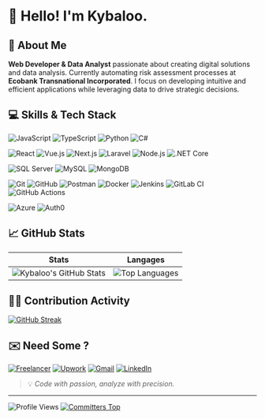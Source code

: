 # 👋 Hello! I'm Kybaloo.

## 🚀 About Me
**Web Developer & Data Analyst** passionate about creating digital solutions and data analysis. Currently automating risk assessment processes at **Ecobank Transnational Incorporated**. I focus on developing intuitive and efficient applications while leveraging data to drive strategic decisions.

## 💻 Skills & Tech Stack

![JavaScript](https://img.shields.io/badge/-JavaScript-F7DF1E?style=flat-square&logo=javascript&logoColor=black)
![TypeScript](https://img.shields.io/badge/-TypeScript-3178C6?style=flat-square&logo=typescript&logoColor=white)
![Python](https://img.shields.io/badge/-Python-3670A0?style=flat-square&logo=python&logoColor=ffdd54)
![C#](https://img.shields.io/badge/-C%23-68217A?style=flat-square&logo=c-sharp&logoColor=white)

![React](https://img.shields.io/badge/-React-20232a?style=flat-square&logo=react&logoColor=61DAFB)
![Vue.js](https://img.shields.io/badge/-Vue.js-4FC08D?style=flat-square&logo=vue.js&logoColor=white)
![Next.js](https://img.shields.io/badge/-Next.js-000000?style=flat-square&logo=next.js&logoColor=white)
![Laravel](https://img.shields.io/badge/-Laravel-FF2D20?style=flat-square&logo=laravel&logoColor=white)
![Node.js](https://img.shields.io/badge/-Node.js-339933?style=flat-square&logo=node.js&logoColor=white)
![.NET Core](https://img.shields.io/badge/-.NET_Core-512BD4?style=flat-square&logo=dotnet&logoColor=white)

![SQL Server](https://img.shields.io/badge/-SQL_Server-CC2927?style=flat-square&logo=microsoft-sql-server&logoColor=white)
![MySQL](https://img.shields.io/badge/-MySQL-4479A1?style=flat-square&logo=mysql&logoColor=white)
![MongoDB](https://img.shields.io/badge/-MongoDB-47A248?style=flat-square&logo=mongodb&logoColor=white)

![Git](https://img.shields.io/badge/-Git-F05032?style=flat-square&logo=git&logoColor=white)
![GitHub](https://img.shields.io/badge/-GitHub-181717?style=flat-square&logo=github&logoColor=white)
![Postman](https://img.shields.io/badge/-Postman-FF6C37?style=flat-square&logo=postman&logoColor=white)
![Docker](https://img.shields.io/badge/-Docker-2496ED?style=flat-square&logo=docker&logoColor=white)
![Jenkins](https://img.shields.io/badge/-Jenkins-D24939?style=flat-square&logo=jenkins&logoColor=white)
![GitLab CI](https://img.shields.io/badge/-GitLab_CI-FC6D26?style=flat-square&logo=gitlab&logoColor=white)
![GitHub Actions](https://img.shields.io/badge/-GitHub_Actions-2088FF?style=flat-square&logo=github-actions&logoColor=white)

![Azure](https://img.shields.io/badge/-Azure-0078D4?style=flat-square&logo=microsoft-azure&logoColor=white)
![Auth0](https://img.shields.io/badge/-Auth0-EB5424?style=flat-square&logo=auth0&logoColor=white)


## 📈 GitHub Stats

| Stats | Langages |
|-------|----------|
| ![Kybaloo's GitHub Stats](https://github-readme-stats.vercel.app/api?username=kybaloo&show_icons=true&theme=radical) | ![Top Languages](https://github-readme-stats.vercel.app/api/top-langs/?username=kybaloo&layout=compact&theme=radical) |


## 👨‍💻 Contribution Activity
[![GitHub Streak](https://github-readme-streak-stats-puce-five.vercel.app?user=kybaloo&theme=tokyonight&hide_border=true)](https://git.io/streak-stats)


## ✉️ Need Some ?
[![Freelancer](https://img.shields.io/badge/Freelancer-29B2FE?style=plastic&logo=Freelancer&logoColor=white)](https://www.freelancer.com/u/Kybaloo?frm=Kybaloo&sb=t)
[![Upwork](https://img.shields.io/badge/UpWork-6FDA44?style=plastic&logo=Upwork&logoColor=white)]()
[![Gmail](https://img.shields.io/badge/Gmail-D14836?style=plastic&logo=gmail&logoColor=white)](mailto:tchangaiflorentin6@gmail.com)
[![LinkedIn](https://img.shields.io/badge/linkedin-%230077B5.svg?style=plastic&logo=linkedin&logoColor=white)](https://www.linkedin.com/in/kybaloo)

> 💡 *Code with passion, analyze with precision.*

---

![Profile Views](https://komarev.com/ghpvc/?username=kybaloo&label=Profile+Views&color=brightgreen&style=flat-square)
[![Committers Top](https://user-badge.committers.top/togo/kybaloo.svg)](https://user-badge.committers.top/togo/kybaloo)


<!---
kybaloo/kybaloo is a ✨ special ✨ repository because its `README.md` (this file) appears on your GitHub profile.
You can click the Preview link to take a look at your changes.
--->
